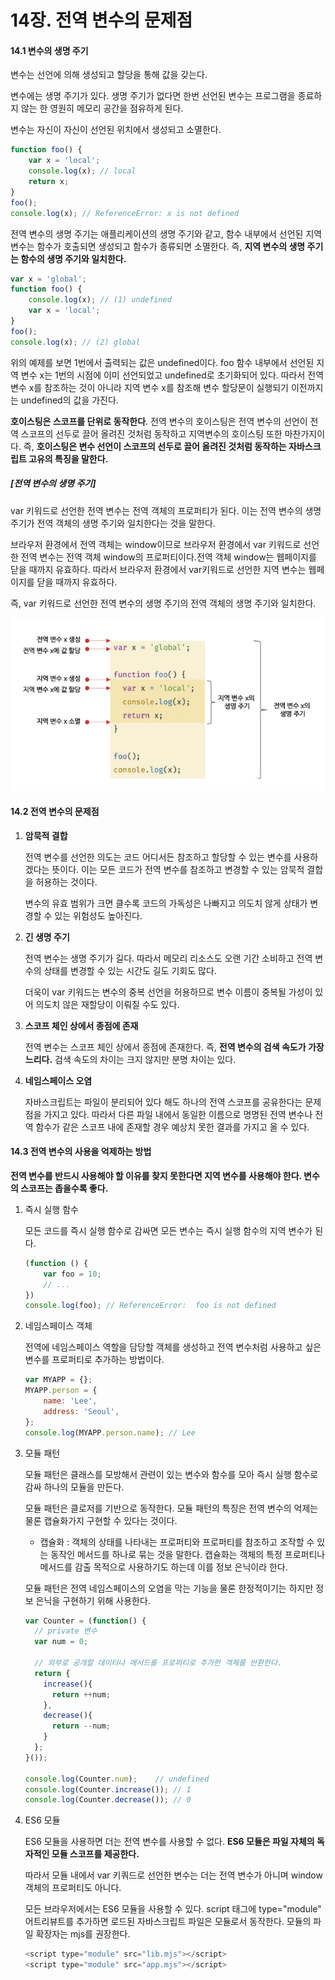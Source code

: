 # 14장. 전역 변수의 문제점

#### 14.1 변수의 생명 주기

변수는 선언에 의해 생성되고 할당을 통해 값을 갖는다.

변수에는 생명 주기가 있다. 생명 주기가 없다면 한번 선언된 변수는 프로그램을 종료하지 않는 한 영원히 메모리 공간을 점유하게 된다.

변수는 자신이 자신이 선언된 위치에서 생성되고 소멸한다. 

```javascript
function foo() {
    var x = 'local';
    console.log(x); // local
    return x;
}
foo();
console.log(x); // ReferenceError: x is not defined
```

전역 변수의 생명 주기는 애플리케이션의 생명 주기와 같고, 함수 내부에서 선언된 지역 변수는 함수가 호출되면 생성되고 함수가 종류되면 소멸한다. 즉, **지역 변수의 생명 주기는 함수의 생명 주기와 일치한다.**

```javascript
var x = 'global';
function foo() {
    console.log(x); // (1) undefined
    var x = 'local';
}
foo();
console.log(x); // (2) global
```

위의 예제를 보면 1번에서 출력되는 값은 undefined이다. foo 함수 내부에서 선언된 지역 변수 x는 1번의 시점에 이미 선언되었고 undefined로 초기화되어 있다. 따라서 전역 변수 x를 참조하는 것이 아니라 지역 변수 x를 참조해 변수 할당문이 실행되기 이전까지는 undefined의 값을 가진다.



**호이스팅은 스코프를 단위로 동작한다**. 전역 변수의 호이스팅은 전역 변수의 선언이 전역 스코프의 선두로 끌어 올려진 것처럼 동작하고 지역변수의 호이스팅 또한 마찬가지이다. 즉, **호이스팅은 변수 선언이 스코프의 선두로 끌어 올려진 것처럼 동작하는 자바스크립트 고유의 특징을 말한다.**



##### **[전역 변수의 생명 주기]**

var 키워드로 선언한 전역 변수는 전역 객체의 프로퍼티가 된다. 이는 전역 변수의 생명 주기가 전역 객체의 생명 주기와 일치한다는 것을 말한다.

브라우저 환경에서 전역 객체는 window이므로 브라우저 환경에서 var 키워드로 선언한 전역 변수는 전역 객체 window의 프로퍼티이다.전역 객체 window는 웹페이지를 닫을 때까지 유효하다. 따라서 브라우저 환경에서 var키워드로 선언한 지역 변수는 웹페이지를 닫을 때까지 유효하다.

즉, var 키워드로 선언한 전역 변수의 생명 주기의 전역 객체의 생명 주기와 일치한다.

![global_object](./image/global_object.png)

#### 14.2 전역 변수의 문제점

1. **암묵적 결합**

   전역 변수를 선언한 의도는 코드 어디서든 참조하고 할당할 수 있는 변수를 사용하겠다는 뜻이다. 이는 모든 코드가 전역 변수를 참조하고 변경할 수 있는 암묵적 결합을 허용하는 것이다.  

   변수의 유효 범위가 크면 클수록 코드의 가독성은 나빠지고 의도치 않게 상태가 변경할 수 있는 위험성도 높아진다.

2. **긴 생명 주기**

   전역 변수는 생명 주기가 길다. 따라서 메모리 리소스도 오랜 기간 소비하고 전역 변수의 상태를 변경할 수 있는 시간도 길도 기회도 많다.

   더욱이 var 키워드는 변수의 중복 선언을 허용하므로 변수 이름이 중복될 가성이 있어 의도치 않은 재할당이 이뤄질 수도 있다.

3. **스코프 체인 상에서 종점에 존재**

   전역 변수는 스코프 체인 상에서 종점에 존재한다. 즉, **전역 변수의 검색 속도가 가장 느리다.** 검색 속도의 차이는 크지 않지만 분명 차이는 있다.

4. **네임스페이스 오염**

   자바스크립트는 파일이 분리되어 있다 해도 하나의 전역 스코프를 공유한다는 문제점을 가지고 있다. 따라서 다른 파일 내에서 동일한 이름으로 명명된 전역 변수나 전역 함수가 같은 스코프 내에 존재할 경우 예상치 못한 결과를 가지고 올 수 있다.



#### 14.3 전역 변수의 사용을 억제하는 방법

**전역 변수를 반드시 사용해야 할 이유를 찾지 못한다면 지역 변수를 사용해야 한다. 변수의 스코프는 좁을수록 좋다.**

1. 즉시 실행 함수

   모든 코드를 즉시 실행 함수로 감싸면 모든 변수는 즉시 실행 함수의 지역 변수가 된다.

   ```javascript
   (function () {
       var foo = 10;
       // ...
   })
   console.log(foo); // ReferenceError:  foo is not defined
   ```

   

2. 네임스페이스 객체

   전역에 네임스페이스 역할을 담당할 객체를 생성하고 전역 변수처럼 사용하고 싶은 변수를 프로퍼티로 추가하는 방법이다.

   ```javascript
   var MYAPP = {};
   MYAPP.person = {
       name: 'Lee',
       address: 'Seoul',
   };
   console.log(MYAPP.person.name); // Lee
   ```

   

3. 모듈 패턴

   모듈 패턴은 클래스를 모방해서 관련이 있는 변수와 함수를 모아 즉시 실행 함수로 감싸 하나의 모듈을 만든다.

   모듈 패턴은 클로저를 기반으로 동작한다. 모듈 패턴의 특징은 전역 변수의 억제는 물론 캡슐화가지 구현할 수 있다는 것이다.

   - 캡슐화 : 객체의 상태를 나타내는 프로퍼티와 프로퍼티를 참조하고 조작할 수 있는 동작인 메서드를 하나로 묶는 것을 말한다. 캡슐화는 객체의 특정 프로퍼티나 메서드를 감출 목적으로 사용하기도 하는데 이를 정보 은닉이라 한다.

   모듈 패턴은 전역 네임스페이스의 오염을 막는 기능을 물론 한정적이기는 하지만 정보 은닉을 구현하기 위해 사용한다.

   ```javascript
   var Counter = (function() {
     // private 변수
     var num = 0;
     
     // 외부로 공개할 데이터나 메서드를 프로퍼티로 추가한 객체를 반환한다.
     return {
       increase(){
         return ++num;
       },
       decrease(){
         return --num;
       }
     };
   }());
   
   console.log(Counter.num);	// undefined
   console.log(Counter.increase());	// 1
   console.log(Counter.decrease());	// 0
   ```

   

4. ES6 모듈

   ES6 모듈을 사용하면 더는 전역 변수를 사용할 수 없다. **ES6 모듈은 파일 자체의 독자적인 모듈 스코프를 제공한다.**

   따라서 모듈 내에서 var 키쿼드로 선언한 변수는 더는 전역 변수가 아니며 window 객체의 프로퍼티도 아니다.

   모든 브라우저에서는 ES6 모듈을 사용할 수 있다. script 태그에 type="module" 어트리뷰트를 추가하면 로드된 자바스크립트 파일은 모듈로서 동작한다. 모듈의 파일 확장자는 mjs를 권장한다.

   ```javascript
   <script type="module" src="lib.mjs"></script>
   <script type="module" src="app.mjs"></script>
   ```

   
